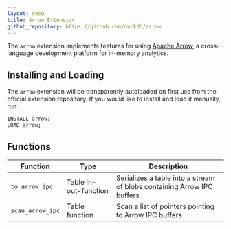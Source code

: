 ```yaml
---
layout: docu
title: Arrow Extension
github_repository: https://github.com/duckdb/arrow
---
```


The `arrow` extension implements features for using [Apache Arrow](https://arrow.apache.org/), a cross-language development platform for in-memory analytics.

## Installing and Loading

The `arrow` extension will be transparently autoloaded on first use from the official extension repository.
If you would like to install and load it manually, run:

```sql
INSTALL arrow;
LOAD arrow;
```

## Functions

<div class="narrow_table"></div>

| Function | Type | Description |
|--|----|-------|
| `to_arrow_ipc` | Table in-out-function | Serializes a table into a stream of blobs containing Arrow IPC buffers |
| `scan_arrow_ipc` | Table function | Scan a list of pointers pointing to Arrow IPC buffers |
